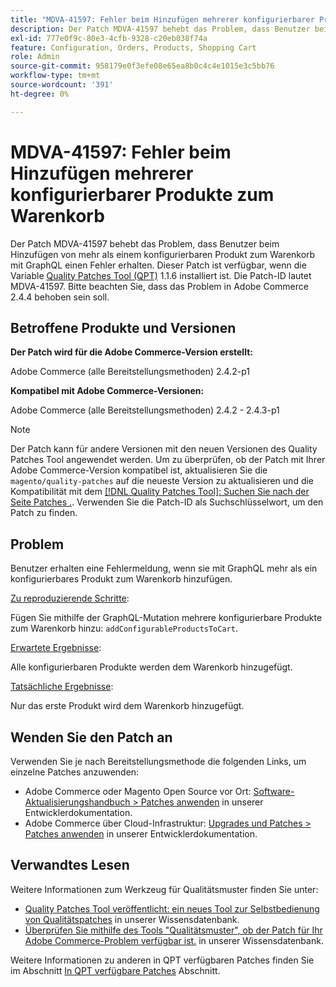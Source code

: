 ```yaml
---
title: "MDVA-41597: Fehler beim Hinzufügen mehrerer konfigurierbarer Produkte zum Warenkorb"
description: Der Patch MDVA-41597 behebt das Problem, dass Benutzer beim Hinzufügen von mehr als einem konfigurierbaren Produkt zum Warenkorb mit GraphQL einen Fehler erhalten. Dieser Patch ist verfügbar, wenn das [Quality Patches Tool (QPT)](https://devdocs.magento.com/guides/v2.4/comp-mgr/patching.html#mqp) 1.1.6 installiert ist. Die Patch-ID lautet MDVA-41597. Bitte beachten Sie, dass das Problem in Adobe Commerce 2.4.4 behoben sein soll.
exl-id: 777e0f9c-80e3-4cfb-9328-c20eb038f74a
feature: Configuration, Orders, Products, Shopping Cart
role: Admin
source-git-commit: 958179e0f3efe08e65ea8b0c4c4e1015e3c5bb76
workflow-type: tm+mt
source-wordcount: '391'
ht-degree: 0%

---
```


# MDVA-41597: Fehler beim Hinzufügen mehrerer konfigurierbarer Produkte zum Warenkorb

Der Patch MDVA-41597 behebt das Problem, dass Benutzer beim Hinzufügen von mehr als einem konfigurierbaren Produkt zum Warenkorb mit GraphQL einen Fehler erhalten. Dieser Patch ist verfügbar, wenn die Variable [Quality Patches Tool (QPT)](https://devdocs.magento.com/guides/v2.4/comp-mgr/patching.html#mqp) 1.1.6 installiert ist. Die Patch-ID lautet MDVA-41597. Bitte beachten Sie, dass das Problem in Adobe Commerce 2.4.4 behoben sein soll.

## Betroffene Produkte und Versionen

**Der Patch wird für die Adobe Commerce-Version erstellt:**

Adobe Commerce (alle Bereitstellungsmethoden) 2.4.2-p1

**Kompatibel mit Adobe Commerce-Versionen:**

Adobe Commerce (alle Bereitstellungsmethoden) 2.4.2 - 2.4.3-p1

>[!NOTE]
>
>Der Patch kann für andere Versionen mit den neuen Versionen des Quality Patches Tool angewendet werden. Um zu überprüfen, ob der Patch mit Ihrer Adobe Commerce-Version kompatibel ist, aktualisieren Sie die `magento/quality-patches` auf die neueste Version zu aktualisieren und die Kompatibilität mit dem [[!DNL Quality Patches Tool]: Suchen Sie nach der Seite Patches .](https://devdocs.magento.com/quality-patches/tool.html#patch-grid). Verwenden Sie die Patch-ID als Suchschlüsselwort, um den Patch zu finden.

## Problem

Benutzer erhalten eine Fehlermeldung, wenn sie mit GraphQL mehr als ein konfigurierbares Produkt zum Warenkorb hinzufügen.

<u>Zu reproduzierende Schritte</u>:

Fügen Sie mithilfe der GraphQL-Mutation mehrere konfigurierbare Produkte zum Warenkorb hinzu: `addConfigurableProductsToCart`.

<u>Erwartete Ergebnisse</u>:

Alle konfigurierbaren Produkte werden dem Warenkorb hinzugefügt.

<u>Tatsächliche Ergebnisse</u>:

Nur das erste Produkt wird dem Warenkorb hinzugefügt.

## Wenden Sie den Patch an

Verwenden Sie je nach Bereitstellungsmethode die folgenden Links, um einzelne Patches anzuwenden:

* Adobe Commerce oder Magento Open Source vor Ort: [Software-Aktualisierungshandbuch > Patches anwenden](https://devdocs.magento.com/guides/v2.4/comp-mgr/patching/mqp.html) in unserer Entwicklerdokumentation.
* Adobe Commerce über Cloud-Infrastruktur: [Upgrades und Patches > Patches anwenden](https://devdocs.magento.com/cloud/project/project-patch.html) in unserer Entwicklerdokumentation.

## Verwandtes Lesen

Weitere Informationen zum Werkzeug für Qualitätsmuster finden Sie unter:

* [Quality Patches Tool veröffentlicht: ein neues Tool zur Selbstbedienung von Qualitätspatches](/help/announcements/adobe-commerce-announcements/magento-quality-patches-released-new-tool-to-self-serve-quality-patches.md) in unserer Wissensdatenbank.
* [Überprüfen Sie mithilfe des Tools &quot;Qualitätsmuster&quot;, ob der Patch für Ihr Adobe Commerce-Problem verfügbar ist.](/help/support-tools/patches-available-in-qpt-tool/check-patch-for-magento-issue-with-magento-quality-patches.md) in unserer Wissensdatenbank.

Weitere Informationen zu anderen in QPT verfügbaren Patches finden Sie im Abschnitt [In QPT verfügbare Patches](https://support.magento.com/hc/en-us/sections/360010506631-Patches-available-in-QPT-tool-) Abschnitt.
